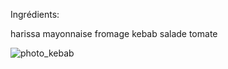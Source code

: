 Ingrédients:

harissa
mayonnaise 
fromage 
kebab
salade
tomate

![photo_kebab](https://d2j6dbq0eux0bg.cloudfront.net/images/35008504/1650414238.jpg)